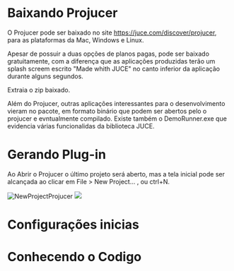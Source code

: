 # Baixando Projucer

O Projucer pode ser baixado no site https://juce.com/discover/projucer, para as plataformas da Mac, Windows e Linux.

Apesar de possuir a duas opções de planos pagas, pode ser baixado gratuitamente, com a diferença que as aplicações produzidas terão um splash screem escrito "Made whith JUCE" no canto inferior da aplicação durante alguns segundos.

Extraia o zip baixado.

Além do Projucer, outras aplicações interessantes para o desenvolvimento vieram no pacote, em formato binário que podem ser abertos pelo o projucer e evntualmente compilado. Existe também o DemoRunner.exe que evidencia várias funcionalidas da biblioteca JUCE.

# Gerando Plug-in

Ao Abrir o Projucer o último projeto será aberto, mas a tela inicial pode ser alcançada ao clicar em File > New Project... , ou ctrl+N.

![NewProjectProjucer](https://user-images.githubusercontent.com/29122971/110245909-0e56b800-7f44-11eb-95dd-e43f7248c530.png)
<img src="https://user-images.githubusercontent.com/29122971/110245909-0e56b800-7f44-11eb-95dd-e43f7248c530.png">




# Configurações inicias

# Conhecendo o Codigo
